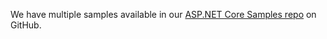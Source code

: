 We have multiple samples available in our [ASP.NET Core Samples repo](https://github.com/okta/samples-aspnetcore) on GitHub.
